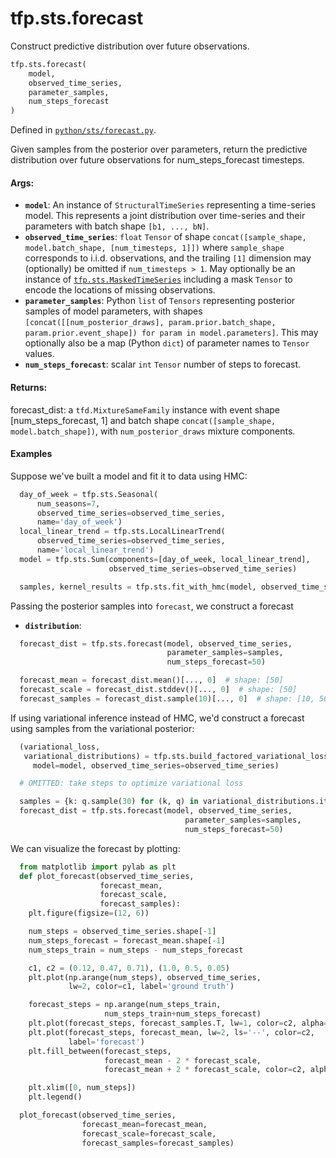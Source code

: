 <div itemscope itemtype="http://developers.google.com/ReferenceObject">
<meta itemprop="name" content="tfp.sts.forecast" />
<meta itemprop="path" content="Stable" />
</div>

# tfp.sts.forecast

Construct predictive distribution over future observations.

``` python
tfp.sts.forecast(
    model,
    observed_time_series,
    parameter_samples,
    num_steps_forecast
)
```



Defined in [`python/sts/forecast.py`](https://github.com/tensorflow/probability/tree/master/tensorflow_probability/python/sts/forecast.py).

<!-- Placeholder for "Used in" -->

Given samples from the posterior over parameters, return the predictive
distribution over future observations for num_steps_forecast timesteps.

#### Args:

* <b>`model`</b>: An instance of `StructuralTimeSeries` representing a
  time-series model. This represents a joint distribution over
  time-series and their parameters with batch shape `[b1, ..., bN]`.
* <b>`observed_time_series`</b>: `float` `Tensor` of shape
  `concat([sample_shape, model.batch_shape, [num_timesteps, 1]])` where
  `sample_shape` corresponds to i.i.d. observations, and the trailing `[1]`
  dimension may (optionally) be omitted if `num_timesteps > 1`. May
  optionally be an instance of <a href="../../tfp/sts/MaskedTimeSeries.md"><code>tfp.sts.MaskedTimeSeries</code></a> including a
  mask `Tensor` to encode the locations of missing observations.
* <b>`parameter_samples`</b>: Python `list` of `Tensors` representing posterior samples
  of model parameters, with shapes `[concat([[num_posterior_draws],
  param.prior.batch_shape, param.prior.event_shape]) for param in
  model.parameters]`. This may optionally also be a map (Python `dict`) of
  parameter names to `Tensor` values.
* <b>`num_steps_forecast`</b>: scalar `int` `Tensor` number of steps to forecast.


#### Returns:

  forecast_dist: a `tfd.MixtureSameFamily` instance with event shape
    [num_steps_forecast, 1] and batch shape
    `concat([sample_shape, model.batch_shape])`, with `num_posterior_draws`
    mixture components.

#### Examples

Suppose we've built a model and fit it to data using HMC:

```python
  day_of_week = tfp.sts.Seasonal(
      num_seasons=7,
      observed_time_series=observed_time_series,
      name='day_of_week')
  local_linear_trend = tfp.sts.LocalLinearTrend(
      observed_time_series=observed_time_series,
      name='local_linear_trend')
  model = tfp.sts.Sum(components=[day_of_week, local_linear_trend],
                      observed_time_series=observed_time_series)

  samples, kernel_results = tfp.sts.fit_with_hmc(model, observed_time_series)
```

Passing the posterior samples into `forecast`, we construct a forecast
* <b>`distribution`</b>: 
```python
  forecast_dist = tfp.sts.forecast(model, observed_time_series,
                                   parameter_samples=samples,
                                   num_steps_forecast=50)

  forecast_mean = forecast_dist.mean()[..., 0]  # shape: [50]
  forecast_scale = forecast_dist.stddev()[..., 0]  # shape: [50]
  forecast_samples = forecast_dist.sample(10)[..., 0]  # shape: [10, 50]
```

If using variational inference instead of HMC, we'd construct a forecast using
samples from the variational posterior:

```python
  (variational_loss,
   variational_distributions) = tfp.sts.build_factored_variational_loss(
     model=model, observed_time_series=observed_time_series)

  # OMITTED: take steps to optimize variational loss

  samples = {k: q.sample(30) for (k, q) in variational_distributions.items()}
  forecast_dist = tfp.sts.forecast(model, observed_time_series,
                                       parameter_samples=samples,
                                       num_steps_forecast=50)
```

We can visualize the forecast by plotting:

```python
  from matplotlib import pylab as plt
  def plot_forecast(observed_time_series,
                    forecast_mean,
                    forecast_scale,
                    forecast_samples):
    plt.figure(figsize=(12, 6))

    num_steps = observed_time_series.shape[-1]
    num_steps_forecast = forecast_mean.shape[-1]
    num_steps_train = num_steps - num_steps_forecast

    c1, c2 = (0.12, 0.47, 0.71), (1.0, 0.5, 0.05)
    plt.plot(np.arange(num_steps), observed_time_series,
             lw=2, color=c1, label='ground truth')

    forecast_steps = np.arange(num_steps_train,
                     num_steps_train+num_steps_forecast)
    plt.plot(forecast_steps, forecast_samples.T, lw=1, color=c2, alpha=0.1)
    plt.plot(forecast_steps, forecast_mean, lw=2, ls='--', color=c2,
             label='forecast')
    plt.fill_between(forecast_steps,
                     forecast_mean - 2 * forecast_scale,
                     forecast_mean + 2 * forecast_scale, color=c2, alpha=0.2)

    plt.xlim([0, num_steps])
    plt.legend()

  plot_forecast(observed_time_series,
                forecast_mean=forecast_mean,
                forecast_scale=forecast_scale,
                forecast_samples=forecast_samples)
```